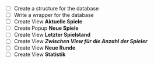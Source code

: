 - [ ] Create a structure for the database
- [ ] Write a wrapper for the database
- [ ] Create View **Aktuelle Spiele**
- [ ] Create Popup **Neue Spiele**
- [ ] Create View **Letzter Spielstand**
- [ ] Create View **_Zwischen View für die Anzahl der Spieler_**
- [ ] Create View **Neue Runde**
- [ ] Create View **Statistik**
